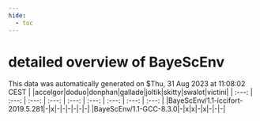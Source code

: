 ```yaml
---
hide:
  - toc
---
```


detailed overview of BayeScEnv
==============================


This data was automatically generated on $Thu, 31 Aug 2023 at 11:08:02 CEST
| |accelgor|doduo|donphan|gallade|joltik|skitty|swalot|victini|
| :---: | :---: | :---: | :---: | :---: | :---: | :---: | :---: | :---: |
|BayeScEnv/1.1-iccifort-2019.5.281|-|x|-|-|-|-|-|-|
|BayeScEnv/1.1-GCC-8.3.0|-|x|x|-|x|-|-|-|
